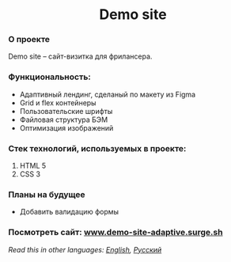 <h1 align="center">Demo site</h1>

### О проекте
Demo site &ndash; сайт-визитка для фрилансера.
### Функциональность: 
* Адаптивный лендинг, сделаный по макету из Figma
* Grid и flex контейнеры
* Пользовательские шрифты
* Файловая структура БЭМ 
* Оптимизация изображений
### Стек технологий, используемых в проекте:
1. HTML 5
2. CSS 3
### Планы на будущее
   * Добавить валидацию формы
### Посмотреть сайт: www.demo-site-adaptive.surge.sh
*Read this in other languages: [English](README.md), [Русский](README.ru.md)*
